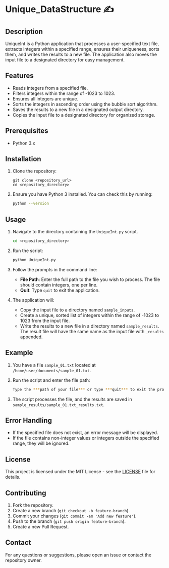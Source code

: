 # Unique_DataStructure ✍️

## Description
UniqueInt is a Python application that processes a user-specified text file, extracts integers within a specified range, ensures their uniqueness, sorts them, and writes the results to a new file. The application also moves the input file to a designated directory for easy management.

## Features

- Reads integers from a specified file.
- Filters integers within the range of -1023 to 1023.
- Ensures all integers are unique.
- Sorts the integers in ascending order using the bubble sort algorithm.
- Saves the results to a new file in a designated output directory.
- Copies the input file to a designated directory for organized storage.

## Prerequisites

- Python 3.x

## Installation

1. Clone the repository:

    ```
    git clone <repository_url>
    cd <repository_directory>
    ```

2. Ensure you have Python 3 installed. You can check this by running:

    ```sh
    python --version
    ```

## Usage

1. Navigate to the directory containing the `UniqueInt.py` script.

    ```sh
    cd <repository_directory>
    ```

2. Run the script:

    ```sh
    python UniqueInt.py
    ```

3. Follow the prompts in the command line:

    - **File Path**: Enter the full path to the file you wish to process. The file should contain integers, one per line.
    - **Quit**: Type `quit` to exit the application.

4. The application will:

    - Copy the input file to a directory named `sample_inputs`.
    - Create a unique, sorted list of integers within the range of -1023 to 1023 from the input file.
    - Write the results to a new file in a directory named `sample_results`. The result file will have the same name as the input file with `_results` appended.

## Example

1. You have a file `sample_01.txt` located at `/home/user/documents/sample_01.txt`.

2. Run the script and enter the file path:

    ```sh
    Type the ***path of your file*** or type ***quit*** to exit the program: /home/user/documents/sample_01.txt
    ```

3. The script processes the file, and the results are saved in `sample_results/sample_01.txt_results.txt`.

## Error Handling

- If the specified file does not exist, an error message will be displayed.
- If the file contains non-integer values or integers outside the specified range, they will be ignored.

## License

This project is licensed under the MIT License - see the [LICENSE](LICENSE) file for details.

## Contributing

1. Fork the repository.
2. Create a new branch (`git checkout -b feature-branch`).
3. Commit your changes (`git commit -am 'Add new feature'`).
4. Push to the branch (`git push origin feature-branch`).
5. Create a new Pull Request.

## Contact

For any questions or suggestions, please open an issue or contact the repository owner.

